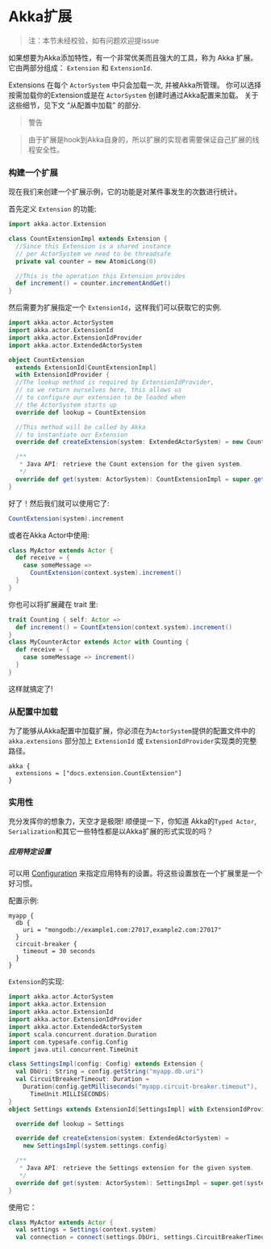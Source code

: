 # Akka扩展

> 注：本节未经校验，如有问题欢迎提issue

如果想要为Akka添加特性，有一个非常优美而且强大的工具，称为 Akka 扩展。它由两部分组成： ``Extension`` 和 ``ExtensionId``.

Extensions 在每个 ``ActorSystem`` 中只会加载一次, 并被Akka所管理。 你可以选择按需加载你的Extension或是在 ``ActorSystem`` 创建时通过Akka配置来加载。 关于这些细节，见下文 “从配置中加载” 的部分.

> 警告

> 由于扩展是hook到Akka自身的，所以扩展的实现者需要保证自己扩展的线程安全性。

### 构建一个扩展
现在我们来创建一个扩展示例，它的功能是对某件事发生的次数进行统计。

首先定义 ``Extension`` 的功能:

```scala
import akka.actor.Extension

class CountExtensionImpl extends Extension {
  //Since this Extension is a shared instance
  // per ActorSystem we need to be threadsafe
  private val counter = new AtomicLong(0)

  //This is the operation this Extension provides
  def increment() = counter.incrementAndGet()
}
```

然后需要为扩展指定一个 ``ExtensionId``，这样我们可以获取它的实例.

```scala
import akka.actor.ActorSystem
import akka.actor.ExtensionId
import akka.actor.ExtensionIdProvider
import akka.actor.ExtendedActorSystem

object CountExtension
  extends ExtensionId[CountExtensionImpl]
  with ExtensionIdProvider {
  //The lookup method is required by ExtensionIdProvider,
  // so we return ourselves here, this allows us
  // to configure our extension to be loaded when
  // the ActorSystem starts up
  override def lookup = CountExtension

  //This method will be called by Akka
  // to instantiate our Extension
  override def createExtension(system: ExtendedActorSystem) = new CountExtensionImpl

  /**
   * Java API: retrieve the Count extension for the given system.
   */
  override def get(system: ActorSystem): CountExtensionImpl = super.get(system)
}
```

好了！然后我们就可以使用它了:

```scala
CountExtension(system).increment
```

或者在Akka Actor中使用:

```scala
class MyActor extends Actor {
  def receive = {
    case someMessage =>
      CountExtension(context.system).increment()
  }
}
```

你也可以将扩展藏在 trait 里:

```scala
trait Counting { self: Actor =>
  def increment() = CountExtension(context.system).increment()
}
class MyCounterActor extends Actor with Counting {
  def receive = {
    case someMessage => increment()
  }
}
```

这样就搞定了!

### 从配置中加载
为了能够从Akka配置中加载扩展，你必须在为`ActorSystem`提供的配置文件中的 ``akka.extensions`` 部分加上 ``ExtensionId`` 或 ``ExtensionIdProvider``实现类的完整路径。

```
akka {
  extensions = ["docs.extension.CountExtension"]
}
```

### 实用性
充分发挥你的想象力，天空才是极限! 顺便提一下，你知道 Akka的``Typed Actor``, ``Serialization``和其它一些特性都是以Akka扩展的形式实现的吗？

##### 应用特定设置
可以用 [Configuration]() 来指定应用特有的设置。将这些设置放在一个扩展里是一个好习惯。

配置示例:

```
myapp {
  db {
    uri = "mongodb://example1.com:27017,example2.com:27017"
  }
  circuit-breaker {
    timeout = 30 seconds
  }
}
```

``Extension``的实现:

```scala
import akka.actor.ActorSystem
import akka.actor.Extension
import akka.actor.ExtensionId
import akka.actor.ExtensionIdProvider
import akka.actor.ExtendedActorSystem
import scala.concurrent.duration.Duration
import com.typesafe.config.Config
import java.util.concurrent.TimeUnit

class SettingsImpl(config: Config) extends Extension {
  val DbUri: String = config.getString("myapp.db.uri")
  val CircuitBreakerTimeout: Duration =
    Duration(config.getMilliseconds("myapp.circuit-breaker.timeout"),
      TimeUnit.MILLISECONDS)
}
object Settings extends ExtensionId[SettingsImpl] with ExtensionIdProvider {

  override def lookup = Settings

  override def createExtension(system: ExtendedActorSystem) =
    new SettingsImpl(system.settings.config)

  /**
   * Java API: retrieve the Settings extension for the given system.
   */
  override def get(system: ActorSystem): SettingsImpl = super.get(system)
}
```

使用它：

```scala
class MyActor extends Actor {
  val settings = Settings(context.system)
  val connection = connect(settings.DbUri, settings.CircuitBreakerTimeout)
```
